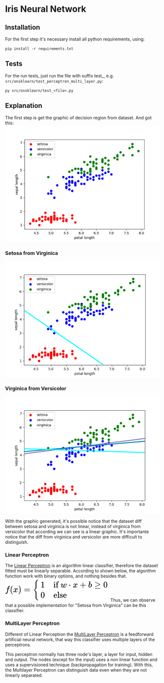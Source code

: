 # Iris Neural Network

## Installation
For the first step it's necessary install all python requirements, using:
```
pip install -r requirements.txt
```

## Tests
For the run tests, just run the file with suffix test_, e.g. `src/onsklearn/test_perceptron_multi_layer.py`:
```
py src/onsklearn/test_<file>.py
```

## Explanation
The first step is get the graphic of decision region from dataset. And got this:
![Decision Region Graphic](./samples/decision_region.png)

### Setosa from Virginica
![Decision Region Graphic](./samples/linear_graphic.png)
### Virginica from Versicolor
![Decision Region Graphic](./samples/not_linear_graphic.png)

With the graphic generated, it's possible notice that the dataset diff between setosa and virginica is not linear, instead of virginica from versicolor that according we can see is a linear graphic. It's importante notice that the diff from virginica and versicolor are more difficult to distinguish. 

### Linear Perceptron
The [Linear Perceptron](https://en.wikipedia.org/wiki/Perceptron) is an algorithm linear classifier, therefore the dataset fitted must be linearly separable. According to shown below, the algorithm function work with binary options, and nothing besides that.
![Linear Perceptron](./samples/perceptron-linear.svg)
Thus, we can observe that a possible implementation for "Setosa from Virginica" can be this classifier.

### MultiLayer Perceptron
Different of Linear Perceptron the [MultiLayer Perceptron](https://en.wikipedia.org/wiki/Multilayer_perceptron) is a feedforward artificial neural network, that way this classifier uses multiple layers of the perceptrons.

This perceptron normally has three node's layer, a layer for input, hidden and output. The nodes (except for the input) uses a non linear function and uses a supervisioned technique (backpropagation for training). With this, the Multilayer Perceptron can distinguish data even when they are not linearly separated.